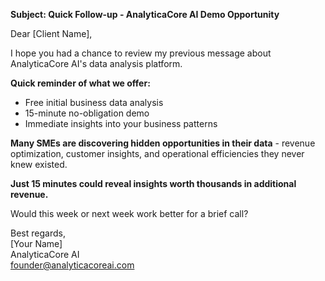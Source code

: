 **Subject: Quick Follow-up - AnalyticaCore AI Demo Opportunity**

Dear [Client Name],

I hope you had a chance to review my previous message about AnalyticaCore AI's data analysis platform.

**Quick reminder of what we offer:**
- Free initial business data analysis
- 15-minute no-obligation demo
- Immediate insights into your business patterns

**Many SMEs are discovering hidden opportunities in their data** - revenue optimization, customer insights, and operational efficiencies they never knew existed.

**Just 15 minutes could reveal insights worth thousands in additional revenue.**

Would this week or next week work better for a brief call?

Best regards,  
[Your Name]  
AnalyticaCore AI  
founder@analyticacoreai.com